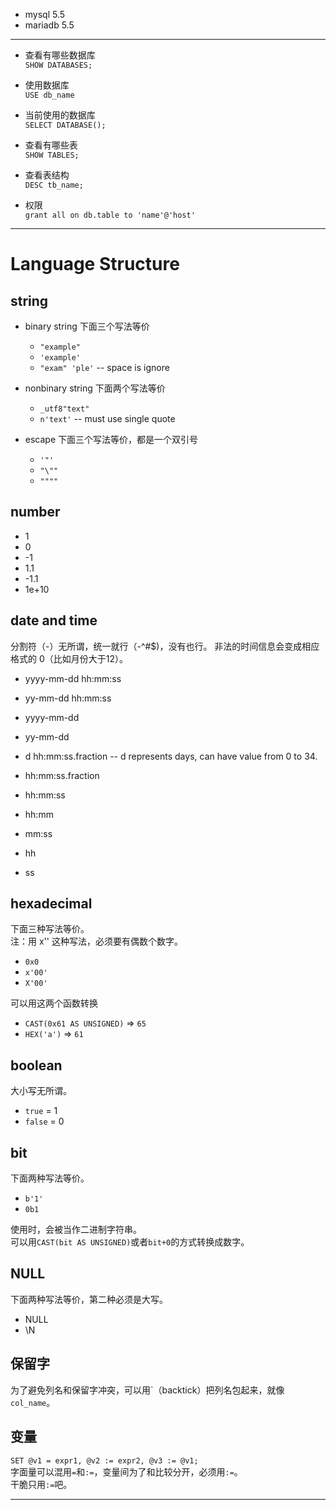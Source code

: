 + mysql 5.5
+ mariadb 5.5


-------------------------------------------------------------------------------


+ 查看有哪些数据库  
    `SHOW DATABASES;`

+ 使用数据库  
    `USE db_name`

+ 当前使用的数据库  
    `SELECT DATABASE();`

+ 查看有哪些表  
    `SHOW TABLES;`

+ 查看表结构  
    `DESC tb_name;`

+ 权限  
    `grant all on db.table to 'name'@'host'`


-------------------------------------------------------------------------------


# Language Structure

## string
+ binary string
    下面三个写法等价
    - `"example"`
    - `'example'`
    - `"exam" 'ple'` -- space is ignore

+ nonbinary string
    下面两个写法等价
    - `_utf8"text"`
    - `n'text'` -- must use single quote

+ escape
    下面三个写法等价，都是一个双引号
    - `'"'`
    - `"\""`
    - `""""`


## number
+ 1
+ 0
+ \-1
+ 1.1
+ \-1.1
+ 1e+10


## date and time
分割符（-）无所谓，统一就行（-^#$)，没有也行。
非法的时间信息会变成相应格式的 0（比如月份大于12）。

+ yyyy-mm-dd hh:mm:ss
+ yy-mm-dd hh:mm:ss

+ yyyy-mm-dd
+ yy-mm-dd

+ d hh:mm:ss.fraction -- d represents days, can have value from 0 to 34.
+ hh:mm:ss.fraction
+ hh:mm:ss
+ hh:mm
+ mm:ss
+ hh
+ ss


## hexadecimal
下面三种写法等价。  
注：用 x'' 这种写法，必须要有偶数个数字。

+ `0x0`
+ `x'00'`
+ `X'00'`

可以用这两个函数转换

+ `CAST(0x61 AS UNSIGNED)` => `65`
+ `HEX('a')` => `61`


## boolean
大小写无所谓。

+ `true` = 1
+ `false` = 0


## bit
下面两种写法等价。

+ `b'1'`
+ `0b1`

使用时，会被当作二进制字符串。  
可以用`CAST(bit AS UNSIGNED)`或者`bit+0`的方式转换成数字。


## NULL
下面两种写法等价，第二种必须是大写。

+ NULL
+ \N


## 保留字
为了避免列名和保留字冲突，可以用\`（backtick）把列名包起来，就像`col_name`。


## 变量
`SET @v1 = expr1, @v2 := expr2, @v3 := @v1;`  
字面量可以混用`=`和`:=`，变量间为了和比较分开，必须用`:=`。  
干脆只用`:=`吧。

-------------------------------------------------------------------------------
















